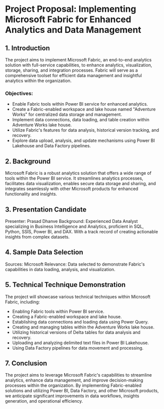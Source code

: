 # Project Proposal: Implementing Microsoft Fabric for Enhanced Analytics and Data Management

## 1. Introduction
The project aims to implement Microsoft Fabric, an end-to-end analytics solution with full-service capabilities, to enhance analytics, visualization, storage, sharing, and integration processes. Fabric will serve as a comprehensive toolset for efficient data management and insightful analytics within the organization.

### Objectives:
- Enable Fabric tools within Power BI service for enhanced analytics.
- Create a Fabric-enabled workspace and lake house named "Adventure Works" for centralized data storage and management.
- Implement data connections, data loading, and table creation within Adventure Works lake house.
- Utilize Fabric's features for data analysis, historical version tracking, and recovery.
- Explore data upload, analysis, and update mechanisms using Power BI Lakehouse and Data Factory pipelines.

## 2. Background
Microsoft Fabric is a robust analytics solution that offers a wide range of tools within the Power BI service. It streamlines analytics processes, facilitates data visualization, enables secure data storage and sharing, and integrates seamlessly with other Microsoft products for enhanced functionality and insights.

## 3. Presentation Candidate
Presenter: Prasad Dhanve
Background: Experienced Data Analyst specializing in Business Intelligence and Analytics, proficient in SQL, Python, SSIS, Power BI, and DAX. With a track record of creating actionable insights from complex datasets.

## 4. Sample Data Selection
Sources: Microsoft
Relevance: Data selected to demonstrate Fabric's capabilities in data loading, analysis, and visualization.

## 5. Technical Technique Demonstration
The project will showcase various technical techniques within Microsoft Fabric, including:
- Enabling Fabric tools within Power BI service.
- Creating a Fabric-enabled workspace and lake house.
- Establishing data connections and loading data using Power Query.
- Creating and managing tables within the Adventure Works lake house.
- Utilizing historical versions of Delta tables for data analysis and recovery.
- Uploading and analyzing delimited text files in Power BI Lakehouse.
- Using Data Factory pipelines for data movement and processing.


## 7. Conclusion
The project aims to leverage Microsoft Fabric's capabilities to streamline analytics, enhance data management, and improve decision-making processes within the organization. By implementing Fabric-enabled solutions and utilizing Power BI, Data Factory, and other Microsoft products, we anticipate significant improvements in data workflows, insights generation, and operational efficiency.

